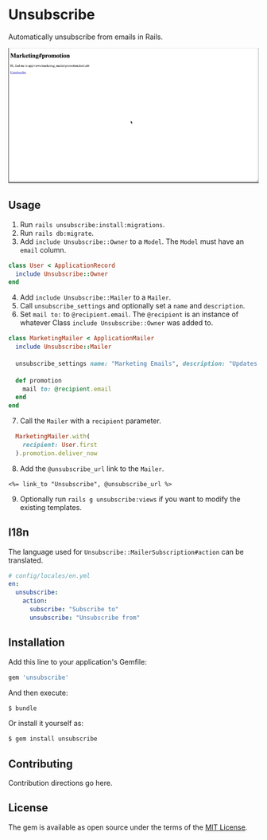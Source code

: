 # Unsubscribe

Automatically unsubscribe from emails in Rails.

![Demo](./docs/demo.gif)

## Usage

1. Run `rails unsubscribe:install:migrations`.
2. Run `rails db:migrate`.
3. Add `include Unsubscribe::Owner` to a `Model`. The `Model` must have an `email` column.

```ruby
class User < ApplicationRecord
  include Unsubscribe::Owner
end
```

4. Add `include Unsubscribe::Mailer` to a `Mailer`.
5. Call `unsubscribe_settings` and optionally set a `name` and `description`.
6. Set `mail to:` to `@recipient.email`. The `@recipient` is an instance of whatever Class `include Unsubscribe::Owner` was added to.

```ruby
class MarketingMailer < ApplicationMailer  
  include Unsubscribe::Mailer

  unsubscribe_settings name: "Marketing Emails", description: "Updates on promotions and sales."

  def promotion
    mail to: @recipient.email
  end  
end
```

7. Call the `Mailer` with a `recipient` parameter.

```ruby
  MarketingMailer.with(
    recipient: User.first
  ).promotion.deliver_now
```
 
8. Add the `@unsubscribe_url` link to the `Mailer`.

```html+erb
<%= link_to "Unsubscribe", @unsubscribe_url %>
```

9. Optionally run `rails g unsubscribe:views` if you want to modify the existing templates.

## I18n

The language used for `Unsubscribe::MailerSubscription#action` can be translated.

```yml
# config/locales/en.yml
en:
  unsubscribe:
    action:
      subscribe: "Subscribe to"
      unsubscribe: "Unsubscribe from"
```

## Installation

Add this line to your application's Gemfile:

```ruby
gem 'unsubscribe'
```

And then execute:
```bash
$ bundle
```

Or install it yourself as:
```bash
$ gem install unsubscribe
```

## Contributing

Contribution directions go here.

## License

The gem is available as open source under the terms of the [MIT License](https://opensource.org/licenses/MIT).